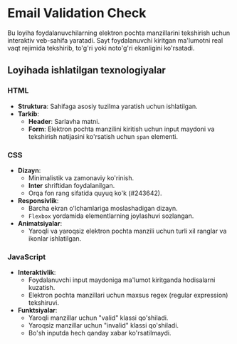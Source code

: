 # Email Validation Check

Bu loyiha foydalanuvchilarning elektron pochta manzillarini tekshirish uchun interaktiv veb-sahifa yaratadi. Sayt foydalanuvchi kiritgan ma'lumotni real vaqt rejimida tekshirib, to'g'ri yoki noto'g'ri ekanligini ko'rsatadi.

## Loyihada ishlatilgan texnologiyalar

### HTML
- **Struktura**: Sahifaga asosiy tuzilma yaratish uchun ishlatilgan.
- **Tarkib**:
  - **Header**: Sarlavha matni.
  - **Form**: Elektron pochta manzilini kiritish uchun input maydoni va tekshirish natijasini ko'rsatish uchun `span` elementi.

### CSS
- **Dizayn**:
  - Minimalistik va zamonaviy ko'rinish.
  - **Inter** shriftidan foydalanilgan.
  - Orqa fon rang sifatida quyuq ko'k (#243642).
- **Responsivlik**:
  - Barcha ekran o'lchamlariga moslashadigan dizayn.
  - `Flexbox` yordamida elementlarning joylashuvi sozlangan.
- **Animatsiyalar**:
  - Yaroqli va yaroqsiz elektron pochta manzili uchun turli xil ranglar va ikonlar ishlatilgan.

### JavaScript
- **Interaktivlik**:
  - Foydalanuvchi input maydoniga ma'lumot kiritganda hodisalarni kuzatish.
  - Elektron pochta manzillari uchun maxsus regex (regular expression) tekshiruvi.
- **Funktsiyalar**:
  - Yaroqli manzillar uchun "valid" klassi qo'shiladi.
  - Yaroqsiz manzillar uchun "invalid" klassi qo'shiladi.
  - Bo'sh inputda hech qanday xabar ko'rsatilmaydi.
